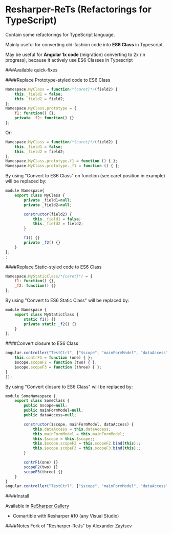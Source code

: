 Resharper-ReTs (Refactorings for TypeScript)
==============

Contain some refactorings for TypeScript language.

Mainly useful for converting old-fashion code into **ES6 Class** in Typescript.

May be useful for **Angular 1x code** (migration) converting to 2x (in progress), because it actively use ES6 Classes in Typescript


###Available quick-fixes

####Replace Prototype-styled code to ES6 Class

```javascript
Namespace.MyClass = function/*{caret}*/(field2) {
	this._field1 = false;
	this._field2 = field2;
};
Namespace.MyClass.prototype = {
	f1: function() {},
	private _f2: function() {}
};
```

Or:
```javascript
Namespace.MyClass = function/*{caret}*/(field2) {
	this._field1 = false;
	this._field2 = field2;
};
Namespace.MyClass.prototype.f1 = function () { };
Namespace.MyClass.prototype._f1 = function () { };
```

By using "Convert to ES6 Class" on function (see caret position in example) will be replaced by: 
```javascript
module Namespace{
	export class MyClass {
		private _field1=null;
		private _field2=null;

		constructor(field2) {
			this._field1 = false;
			this._field2 = field2;
		}

		f1() {}
		private _f2() {}
	}
};
;
```

####Replace Static-styled code to ES6 Class

```javascript
Namespace.MyStaticClass/*{caret}*/ = {
	f1: function() {},
	_f2: function() {}
};
```

By using "Convert to ES6 Static Class" will be replaced by: 

```javascript
module Namespace {
	export class MyStaticClass {
		static f1() {}
		private static _f2() {}
	}
};
```


####Convert closure to ES6 Class

```javascript
angular.controller("TestCtrl", ["$scope", "mainFormModel", "dataAccess", function ($scope, mainFormModel, dataAccess) {
	this.contrF1 = function (one) { };
	$scope.scopeF2 = function (two) { };
	$scope.scopeF3 = function (three) { };
}
]);
```

By using "Convert closure to ES6 Class" will be replaced by: 

```javascript
module SomeNamespace {
	export class SomeClass {
		public $scope=null;
		public mainFormModel=null;
		public dataAccess=null;

		constructor($scope, mainFormModel, dataAccess) {
			this.dataAccess = this.dataAccess;
			this.mainFormModel = this.mainFormModel;
			this.$scope = this.$scope;;
			this.$scope.scopeF2 = this.scopeF2.bind(this);;
			this.$scope.scopeF3 = this.scopeF3.bind(this);;
		}

		contrF1(one) {}
		scopeF2(two) {}
		scopeF3(three) {}
	}
}
angular.controller("TestCtrl", ["$scope", "mainFormModel", "dataAccess", SomeNamespace.SomeClass]);
```

####Install

Available in [ReSharper Gallery](https://resharper-plugins.jetbrains.com/packages/ReSharper.ReTs.R100/)

- Comartible with Resharper #10 (any Visual Studio)

####Notes
Fork of "Resharper-ReJs" by Alexander Zaytsev